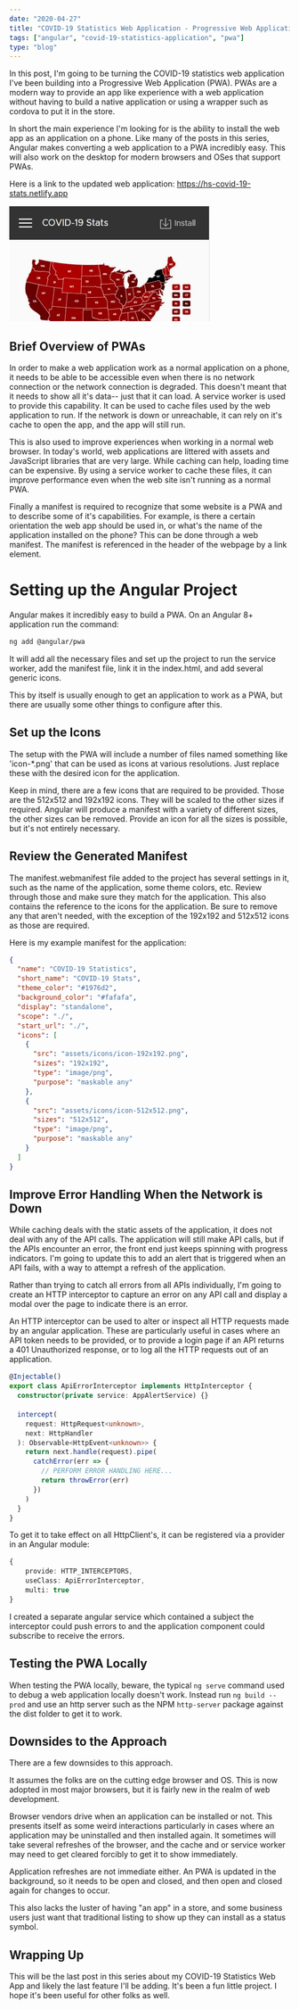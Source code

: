 ```yaml
---
date: "2020-04-27"
title: "COVID-19 Statistics Web Application - Progressive Web Applications with Angular"
tags: ["angular", "covid-19-statistics-application", "pwa"]
type: "blog"
---
```


In this post, I'm going to be turning the COVID-19 statistics web application I've been building into a Progressive Web Application (PWA). PWAs are a modern way to provide an app like experience with a web application without having to build a native application or using a wrapper such as cordova to put it in the store.

In short the main experience I'm looking for is the ability to install the web app as an application on a phone. Like many of the posts in this series, Angular makes converting a web application to a PWA incredibly easy. This will also work on the desktop for modern browsers and OSes that support PWAs.

Here is a link to the updated web application: https://hs-covid-19-stats.netlify.app

![COVID-19 Install Button](../images/covid-19-install.jpg)

## Brief Overview of PWAs

In order to make a web application work as a normal application on a phone, it needs to be able to be accessible even when there is no network connection or the network connection is degraded. This doesn't meant that it needs to show all it's data-- just that it can load. A service worker is used to provide this capability. It can be used to cache files used by the web application to run. If the network is down or unreachable, it can rely on it's cache to open the app, and the app will still run.

This is also used to improve experiences when working in a normal web browser. In today's world, web applications are littered with assets and JavaScript libraries that are very large. While caching can help, loading time can be expensive. By using a service worker to cache these files, it can improve performance even when the web site isn't running as a normal PWA.

Finally a manifest is required to recognize that some website is a PWA and to describe some of it's capabilities. For example, is there a certain orientation the web app should be used in, or what's the name of the application installed on the phone? This can be done through a web manifest. The manifest is referenced in the header of the webpage by a link element.

# Setting up the Angular Project

Angular makes it incredibly easy to build a PWA. On an Angular 8+ application run the command:

```bash
ng add @angular/pwa
```

It will add all the necessary files and set up the project to run the service worker, add the manifest file, link it in the index.html, and add several generic icons.

This by itself is usually enough to get an application to work as a PWA, but there are usually some other things to configure after this.

## Set up the Icons

The setup with the PWA will include a number of files named something like 'icon-\*.png' that can be used as icons at various resolutions. Just replace these with the desired icon for the application.

Keep in mind, there are a few icons that are required to be provided. Those are the 512x512 and 192x192 icons. They will be scaled to the other sizes if required. Angular will produce a manifest with a variety of different sizes, the other sizes can be removed. Provide an icon for all the sizes is possible, but it's not entirely necessary.

## Review the Generated Manifest

The manifest.webmanifest file added to the project has several settings in it, such as the name of the application, some theme colors, etc. Review through those and make sure they match for the application. This also contains the reference to the icons for the application. Be sure to remove any that aren't needed, with the exception of the 192x192 and 512x512 icons as those are required.

Here is my example manifest for the application:

```json
{
  "name": "COVID-19 Statistics",
  "short_name": "COVID-19 Stats",
  "theme_color": "#1976d2",
  "background_color": "#fafafa",
  "display": "standalone",
  "scope": "./",
  "start_url": "./",
  "icons": [
    {
      "src": "assets/icons/icon-192x192.png",
      "sizes": "192x192",
      "type": "image/png",
      "purpose": "maskable any"
    },
    {
      "src": "assets/icons/icon-512x512.png",
      "sizes": "512x512",
      "type": "image/png",
      "purpose": "maskable any"
    }
  ]
}
```

## Improve Error Handling When the Network is Down

While caching deals with the static assets of the application, it does not deal with any of the API calls. The application will still make API calls, but if the APIs encounter an error, the front end just keeps spinning with progress indicators. I'm going to update this to add an alert that is triggered when an API fails, with a way to attempt a refresh of the application.

Rather than trying to catch all errors from all APIs individually, I'm going to create an HTTP interceptor to capture an error on any API call and display a modal over the page to indicate there is an error.

An HTTP interceptor can be used to alter or inspect all HTTP requests made by an angular application. These are particularly useful in cases where an API token needs to be provided, or to provide a login page if an API returns a 401 Unauthorized response, or to log all the HTTP requests out of an application.

```typescript
@Injectable()
export class ApiErrorInterceptor implements HttpInterceptor {
  constructor(private service: AppAlertService) {}

  intercept(
    request: HttpRequest<unknown>,
    next: HttpHandler
  ): Observable<HttpEvent<unknown>> {
    return next.handle(request).pipe(
      catchError(err => {
        // PERFORM ERROR HANDLING HERE...
        return throwError(err)
      })
    )
  }
}
```

To get it to take effect on all HttpClient's, it can be registered via a provider in an Angular module:

```typescript
{
    provide: HTTP_INTERCEPTORS,
    useClass: ApiErrorInterceptor,
    multi: true
}
```

I created a separate angular service which contained a subject the interceptor could push errors to and the application component could subscribe to receive the errors.

## Testing the PWA Locally

When testing the PWA locally, beware, the typical `ng serve` command used to debug a web application locally doesn't work. Instead run `ng build --prod` and use an http server such as the NPM `http-server` package against the dist folder to get it to work.

## Downsides to the Approach

There are a few downsides to this approach.

It assumes the folks are on the cutting edge browser and OS. This is now adopted in most major browsers, but it is fairly new in the realm of web development.

Browser vendors drive when an application can be installed or not. This presents itself as some weird interactions particularly in cases where an application may be uninstalled and then installed again. It sometimes will take several refreshes of the browser, and the cache and or service worker may need to get cleared forcibly to get it to show immediately.

Application refreshes are not immediate either. An PWA is updated in the background, so it needs to be open and closed, and then open and closed again for changes to occur.

This also lacks the luster of having "an app" in a store, and some business users just want that traditional listing to show up they can install as a status symbol.

## Wrapping Up

This will be the last post in this series about my COVID-19 Statistics Web App and likely the last feature I'll be adding. It's been a fun little project. I hope it's been useful for other folks as well.
